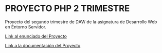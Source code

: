 # PROYECTO PHP 2 TRIMESTRE

Proyecto del segundo trimestre de DAW de la asignatura de Desarrollo Web en Entorno Servidor.

[Link al enunciado del Proyecto](https://docs.google.com/document/d/1YEMomHF9vdbH-3n-Tj8lvZFfJOB3fGoJ9bqmt-p66hw/edit?usp=sharing)

[Link a la documentación del Proyecto]()
